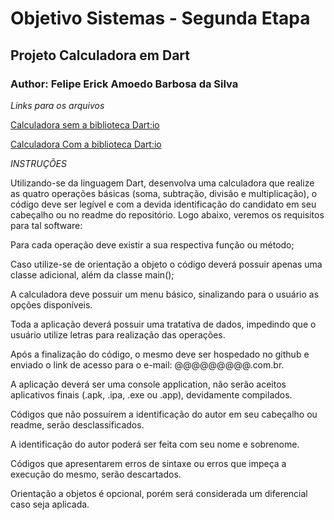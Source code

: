 # Objetivo Sistemas - Segunda Etapa

## Projeto Calculadora em Dart

### Author: Felipe Erick Amoedo Barbosa da Silva


*Links para os arquivos*

[Calculadora sem a biblioteca Dart:io](./Calculadora_Sem_dart.io_.dart)

[Calculadora Com a biblioteca Dart:io](./Calculadora_Com_dart.io_.dart)

*INSTRUÇÕES* 


Utilizando-se da linguagem Dart, desenvolva uma calculadora que realize as quatro operações básicas (soma, subtração, divisão e multiplicação), o código deve ser legível e com a devida identificação do candidato em seu cabeçalho ou no readme do repositório. Logo abaixo, veremos os requisitos para tal software: 

Para cada operação deve existir a sua respectiva função ou método; 

Caso utilize-se de orientação a objeto o código deverá possuir apenas uma classe adicional, além da classe main(); 

A calculadora deve possuir um menu básico, sinalizando para o usuário as opções disponíveis. 

Toda a aplicação deverá possuir uma tratativa de dados, impedindo que o usuário utilize letras para realização das operações. 

Após a finalização do código, o mesmo deve ser hospedado no github e enviado o link de acesso para o e-mail: @@@@@@@@@.com.br. 


A aplicação deverá ser uma console application, não serão aceitos aplicativos finais (.apk, .ipa, .exe ou .app), devidamente compilados. 


Códigos que não possuírem a identificação do autor em seu cabeçalho ou readme, serão desclassificados. 


A identificação do autor poderá ser feita com seu nome e sobrenome. 

Códigos que apresentarem erros de sintaxe ou erros que impeça a execução do mesmo, serão descartados. 


Orientação a objetos é opcional, porém será considerada um diferencial caso seja aplicada. 
